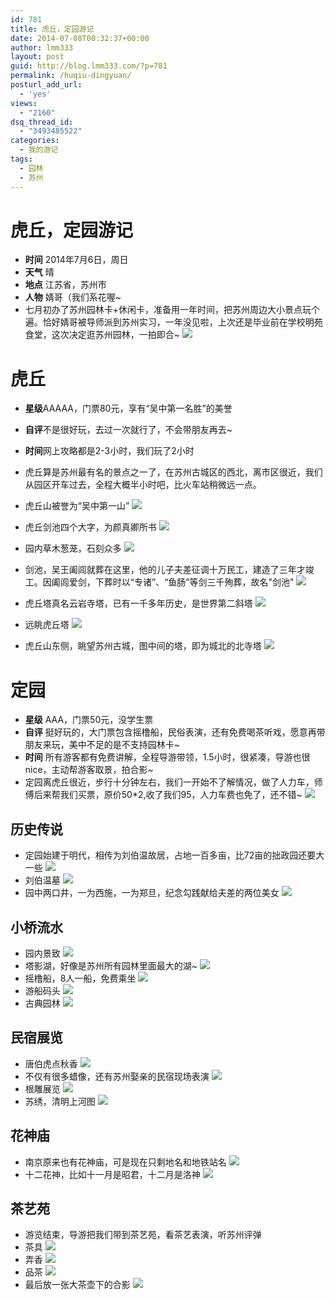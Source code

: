 ```yaml
---
id: 781
title: 虎丘，定园游记
date: 2014-07-08T00:32:37+00:00
author: lmm333
layout: post
guid: http://blog.lmm333.com/?p=781
permalink: /huqiu-dingyuan/
posturl_add_url:
  - 'yes'
views:
  - "2160"
dsq_thread_id:
  - "3493485522"
categories:
  - 我的游记
tags:
  - 园林
  - 苏州
---
```

# 虎丘，定园游记
- **时间** 2014年7月6日，周日
- **天气** 晴
- **地点** 江苏省，苏州市
- **人物** 婧哥（我们系花喔~
- 七月初办了苏州园林卡+休闲卡，准备用一年时间，把苏州周边大小景点玩个遍。恰好婧哥被导师派到苏州实习，一年没见啦，上次还是毕业前在学校明苑食堂，这次决定逛苏州园林，一拍即合~
![](../images/2014-07-08-huqiu-dingyuan/2014-07-08-huqiu-dingyuan_01.jpg)
<!--more-->

# 虎丘
- **星级**AAAAA，门票80元，享有“吴中第一名胜”的美誉
- **自评**不是很好玩，去过一次就行了，不会带朋友再去~
- **时间**网上攻略都是2-3小时，我们玩了2小时
- 虎丘算是苏州最有名的景点之一了，在苏州古城区的西北，离市区很近，我们从园区开车过去，全程大概半小时吧，比火车站稍微远一点。
- 虎丘山被誉为“吴中第一山”
![](../images/2014-07-08-huqiu-dingyuan/2014-07-08-huqiu-dingyuan_02.jpg)

- 虎丘剑池四个大字，为颜真卿所书
![](../images/2014-07-08-huqiu-dingyuan/2014-07-08-huqiu-dingyuan_03.jpg)
- 园内草木葱茏，石刻众多
![](../images/2014-07-08-huqiu-dingyuan/2014-07-08-huqiu-dingyuan_04.jpg)
- 剑池，吴王阖闾就葬在这里，他的儿子夫差征调十万民工，建造了三年才竣工。因阖闾爱剑，下葬时以“专诸”、“鱼肠”等剑三千殉葬，故名"剑池"
![](../images/2014-07-08-huqiu-dingyuan/2014-07-08-huqiu-dingyuan_05.jpg)
- 虎丘塔真名云岩寺塔，已有一千多年历史，是世界第二斜塔
![](../images/2014-07-08-huqiu-dingyuan/2014-07-08-huqiu-dingyuan_06.jpg)
- 远眺虎丘塔
![](../images/2014-07-08-huqiu-dingyuan/2014-07-08-huqiu-dingyuan_07.jpg)
- 虎丘山东侧，眺望苏州古城，图中间的塔，即为城北的北寺塔
![](../images/2014-07-08-huqiu-dingyuan/2014-07-08-huqiu-dingyuan_08.jpg)

# 定园
- **星级** AAA，门票50元，没学生票
- **自评** 挺好玩的，大门票包含摇橹船，民俗表演，还有免费喝茶听戏，愿意再带朋友来玩，美中不足的是不支持园林卡~
- **时间** 所有游客都有免费讲解，全程导游带领，1.5小时，很紧凑，导游也很nice，主动帮游客取景，拍合影~
- 定园离虎丘很近，步行十分钟左右，我们一开始不了解情况，做了人力车，师傅后来帮我们买票，原价50*2,收了我们95，人力车费也免了，还不错~
![](../images/2014-07-08-huqiu-dingyuan/2014-07-08-huqiu-dingyuan_09.jpg)
## 历史传说
- 定园始建于明代，相传为刘伯温故居，占地一百多亩，比72亩的拙政园还要大一些
![](../images/2014-07-08-huqiu-dingyuan/2014-07-08-huqiu-dingyuan_10.jpg)
- 刘伯温墓
![](../images/2014-07-08-huqiu-dingyuan/2014-07-08-huqiu-dingyuan_11.jpg)
- 园中两口井，一为西施，一为郑旦，纪念勾践献给夫差的两位美女
![](../images/2014-07-08-huqiu-dingyuan/2014-07-08-huqiu-dingyuan_12.jpg)

## 小桥流水
- 园内景致
![](../images/2014-07-08-huqiu-dingyuan/2014-07-08-huqiu-dingyuan_13.jpg)
- 塔影湖，好像是苏州所有园林里面最大的湖~
![](../images/2014-07-08-huqiu-dingyuan/2014-07-08-huqiu-dingyuan_14.jpg)
- 摇橹船，8人一船，免费乘坐
![](../images/2014-07-08-huqiu-dingyuan/2014-07-08-huqiu-dingyuan_15.jpg)
- 游船码头
![](../images/2014-07-08-huqiu-dingyuan/2014-07-08-huqiu-dingyuan_16.jpg)
- 古典园林
![](../images/2014-07-08-huqiu-dingyuan/2014-07-08-huqiu-dingyuan_17.jpg)

## 民宿展览
- 唐伯虎点秋香
![](../images/2014-07-08-huqiu-dingyuan/2014-07-08-huqiu-dingyuan_18.jpg)
- 不仅有很多蜡像，还有苏州娶亲的民宿现场表演
![](../images/2014-07-08-huqiu-dingyuan/2014-07-08-huqiu-dingyuan_19.jpg)
- 根雕展览
![](../images/2014-07-08-huqiu-dingyuan/2014-07-08-huqiu-dingyuan_20.jpg)
- 苏绣，清明上河图
![](../images/2014-07-08-huqiu-dingyuan/2014-07-08-huqiu-dingyuan_21.jpg)

## 花神庙
- 南京原来也有花神庙，可是现在只剩地名和地铁站名
![](../images/2014-07-08-huqiu-dingyuan/2014-07-08-huqiu-dingyuan_22.jpg)
- 十二花神，比如十一月是昭君，十二月是洛神
![](../images/2014-07-08-huqiu-dingyuan/2014-07-08-huqiu-dingyuan_23.jpg)
## 茶艺苑
- 游览结束，导游把我们带到茶艺苑，看茶艺表演，听苏州评弹
- 茶具
![](../images/2014-07-08-huqiu-dingyuan/2014-07-08-huqiu-dingyuan_24.jpg)
- 弄香
![](../images/2014-07-08-huqiu-dingyuan/2014-07-08-huqiu-dingyuan_01.jpg)
- 品茶
![](../images/2014-07-08-huqiu-dingyuan/2014-07-08-huqiu-dingyuan_26.jpg)
- 最后放一张大茶壶下的合影
![](../images/2014-07-08-huqiu-dingyuan/2014-07-08-huqiu-dingyuan_27.jpg)